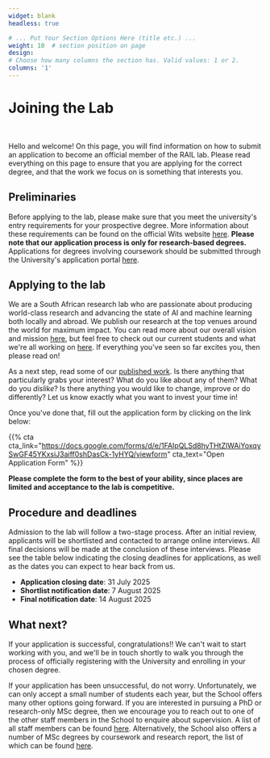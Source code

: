 ```yaml
---
widget: blank
headless: true

# ... Put Your Section Options Here (title etc.) ...
weight: 10  # section position on page
design:
# Choose how many columns the section has. Valid values: 1 or 2.
columns: '1'
---
```


# Joining the Lab
<br>

Hello and welcome! On this page, you will find information on how to submit an application to become an official member of the RAIL lab. Please read everything on this page to ensure that you are applying for the correct degree, and that the work we focus on is something that interests you.



## Preliminaries

Before applying to the lab, please make sure that you meet the university's entry requirements for your prospective degree. More information about these requirements can be found on the official Wits website [here](https://www.wits.ac.za/csam/academic-programmes/postgraduate-programmes/).  **Please note that our application process is only for research-based degrees.** Applications for degrees involving coursework should be submitted through the University's application portal [here](http://wits.ac.za/applications/).


## Applying to the lab

We are a South African research lab who are passionate about producing world-class research and advancing the state of AI and machine learning both locally and abroad. We publish our research at the top venues around the world for maximum impact.
You can read more about our overall vision and mission [here](/), but feel free to check out our current students and what we're all working on [here](/people).
If everything you've seen so far excites you, then please read on!


As a next step, read some of our [published work](/publication). Is there anything that particularly grabs your interest? What do you like about any of them?  What do you *dislike*? Is there anything you would like to change, improve or do differently? Let us know exactly what you want to invest your time in!


Once you've done that, fill out the application form by clicking on the link below:

{{% cta cta_link="https://docs.google.com/forms/d/e/1FAIpQLSd8hyTHtZlWAiYoxqySwGF45YKxsiJ3aiff0shDasCk-1yHYQ/viewform" cta_text="Open Application Form" %}}

**Please complete the form to the best of your ability, since places are limited and acceptance to the lab is competitive.**


## Procedure and deadlines

Admission to the lab will follow a two-stage process. After an initial review, applicants will be shortlisted and contacted to arrange online interviews. All final decisions will be made at the conclusion of these interviews.  Please see the table below indicating the closing deadlines for applications, as well as the dates you can expect to hear back from us.

- **Application closing date**: 31 July  2025
- **Shortlist notification date**: 7 August 2025
- **Final notification date**: 14 August 2025

## What next?

If your application is successful, congratulations!! We can't wait to start working with you, and we'll be in touch shortly to walk you through the process of officially registering with the University and enrolling in your chosen degree.

If your application has been unsuccessful, do not worry. Unfortunately, we can only accept a small number of students each year, but the School offers many other options going forward. If you are interested in pursuing a PhD or research-only MSc degree, then we encourage you to reach out to one of the other staff members in the School to enquire about supervision. A list of all staff members can be found [here](https://www.wits.ac.za/csam/staff/). Alternatively, the School also offers a number of MSc degrees by coursework and research report, the list of which can be found [here](https://www.wits.ac.za/csam/academic-programmes/postgraduate-programmes/).

